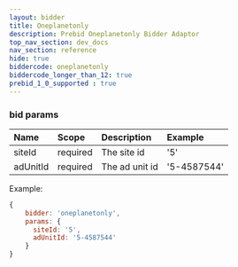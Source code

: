 ```yaml
---
layout: bidder
title: Oneplanetonly
description: Prebid Oneplanetonly Bidder Adaptor
top_nav_section: dev_docs
nav_section: reference
hide: true
biddercode: oneplanetonly
biddercode_longer_than_12: true
prebid_1_0_supported : true
---
```



### bid params

| Name   | Scope    | Description | Example         |
| :---   | :----    | :---------- | :------         |
| siteId   | required | The site id     | '5'     |
| adUnitId | required | The ad unit id  | '5-4587544'     |


Example:
```javascript
{
    bidder: 'oneplanetonly',
    params: {
      siteId: '5',
      adUnitId: '5-4587544'
    }
}
```

